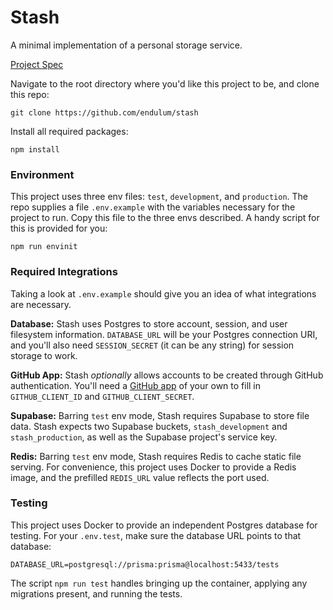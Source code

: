 # Stash

A minimal implementation of a personal storage service.

[Project Spec](https://www.theodinproject.com/lessons/nodejs-file-uploader)

Navigate to the root directory where you'd like this project to be, and clone this repo:

```
git clone https://github.com/endulum/stash
```

Install all required packages:

```
npm install
```

### Environment

This project uses three env files: `test`, `development`, and `production`. The repo supplies a file `.env.example` with the variables necessary for the project to run. Copy this file to the three envs described. A handy script for this is provided for you:

```
npm run envinit
```

### Required Integrations

Taking a look at `.env.example` should give you an idea of what integrations are necessary.

**Database:** Stash uses Postgres to store account, session, and user filesystem information. `DATABASE_URL` will be your Postgres connection URI, and you'll also need `SESSION_SECRET` (it can be any string) for session storage to work.

**GitHub App:** Stash _optionally_ allows accounts to be created through GitHub authentication. You'll need a [GitHub app](https://github.com/settings/apps) of your own to fill in `GITHUB_CLIENT_ID` and `GITHUB_CLIENT_SECRET`.

**Supabase:** Barring `test` env mode, Stash requires Supabase to store file data. Stash expects two Supabase buckets, `stash_development` and `stash_production`, as well as the Supabase project's service key.

**Redis:** Barring `test` env mode, Stash requires Redis to cache static file serving. For convenience, this project uses Docker to provide a Redis image, and the prefilled `REDIS_URL` value reflects the port used.

### Testing

This project uses Docker to provide an independent Postgres database for testing. For your `.env.test`, make sure the database URL points to that database:

```
DATABASE_URL=postgresql://prisma:prisma@localhost:5433/tests
```

The script `npm run test` handles bringing up the container, applying any migrations present, and running the tests.
